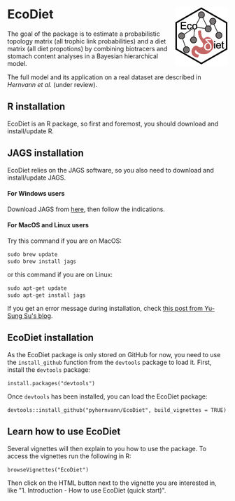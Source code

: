 # EcoDiet <img src="man/figures/logo.PNG" align="right" width="120" />

The goal of the package is to estimate a probabilistic topology matrix (all trophic link probabilities) and a diet matrix (all diet propotions) by combining biotracers and stomach content analyses in a Bayesian hierarchical model.

The full model and its application on a real dataset are described in *Hernvann et al.* (under review).

## R installation

EcoDiet is an R package, so first and foremost, you should download and install/update R.

## JAGS installation

EcoDiet relies on the JAGS software, so you also need to download and install/update JAGS.

#### For Windows users

Download JAGS from [here](https://sourceforge.net/projects/mcmc-jags/), then follow the indications.

#### For MacOS and Linux users

Try this command if you are on MacOS:
```
sudo brew update
sudo brew install jags
```

or this command if you are on Linux:
```
sudo apt-get update
sudo apt-get install jags
```

If you get an error message during installation, check [this post from Yu-Sung Su's blog](http://yusung.blogspot.com/2009/01/install-jags-and-rjags-in-fedora.html).

## EcoDiet installation

As the EcoDiet package is only stored on GitHub for now, you need to use the `install_github` function from the `devtools` package to load it. First, install the `devtools` package:

```{r, eval = FALSE}
install.packages("devtools")
```

Once `devtools` has been installed, you can load the EcoDiet package:

```{r, eval = FALSE}
devtools::install_github("pyhernvann/EcoDiet", build_vignettes = TRUE)
```

## Learn how to use EcoDiet

Several vignettes will then explain to you how to use the package. To access the vignettes run the following in R:
```
browseVignettes("EcoDiet")
```
Then click on the HTML button next to the vignette you are interested in, like "1. Introduction - How to use EcoDiet (quick start)".
